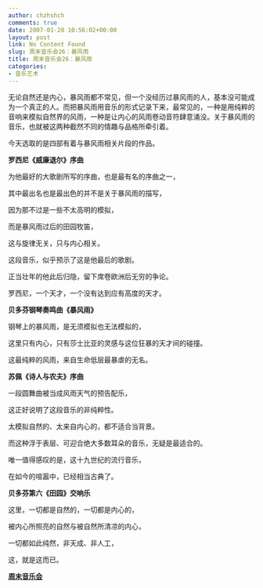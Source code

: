 ```yaml
---
author: chzhshch
comments: true
date: 2007-01-28 10:56:02+00:00
layout: post
link: No Content Found
slug: 周末音乐会26：暴风雨
title: 周末音乐会26：暴风雨
categories:
- 音乐艺术
---
```


			

无论自然还是内心，暴风雨都不常见，但一个没经历过暴风雨的人，基本没可能成为一个真正的人。而把暴风雨用音乐的形式记录下来，最常见的，一种是用纯粹的音响来模拟自然界的风雨，一种是让内心的风雨卷动音符肆意涌没。关于暴风雨的音乐，也就被这两种截然不同的情趣与品格所牵引着。

今天选取的是四部有着与暴风雨相关片段的作品。

**罗西尼《威廉退尔》序曲**

为他最好的大歌剧所写的序曲，也是最有名的序曲之一，

其中最出名也是最出色的并不是关于暴风雨的描写，

因为那不过是一些不太高明的模拟，

而是暴风雨过后的田园牧笛，

这与旋律无关，只与内心相关。

这段音乐，似乎预示了这是他最后的歌剧。

正当壮年的他此后归隐，留下席卷欧洲后无穷的争论。

罗西尼，一个天才，一个没有达到应有高度的天才。

**贝多芬钢琴奏鸣曲《暴风雨》**

钢琴上的暴风雨，是无须模拟也无法模拟的，

这里只有内心，只有莎士比亚的灵感与这位狂暴的天才间的碰撞。

这最纯粹的风雨，来自生命低层最暴虐的无名。

**苏佩《诗人与农夫》序曲**

一段圆舞曲被当成风雨天气的预告配乐，

这正好说明了这段音乐的非纯粹性。

太模拟自然的、太来自内心的，都不适合当背景。

而这种浮于表层、可迎合绝大多数耳朵的音乐，无疑是最适合的。

唯一值得感叹的是，这十九世纪的流行音乐，

在如今的喧嚣中，已经相当古典了。

**贝多芬第六《田园》交响乐**

这里，一切都是自然的，一切都是内心的，

被内心所照亮的自然与被自然所清凉的内心，

一切都如此纯然，非天成、非人工，

这，就是这而已。

[**周末音乐会**](http://blog.sina.com.cn/u/486e105c0100056e)
